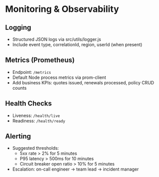 # Monitoring & Observability

## Logging
- Structured JSON logs via src/utils/logger.js
- Include event type, correlationId, region, userId (when present)

## Metrics (Prometheus)
- Endpoint: `/metrics`
- Default Node process metrics via prom-client
- Add business KPIs: quotes issued, renewals processed, policy CRUD counts

## Health Checks
- Liveness: `/health/live`
- Readiness: `/health/ready`

## Alerting
- Suggested thresholds:
  - 5xx rate > 2% for 5 minutes
  - P95 latency > 500ms for 10 minutes
  - Circuit breaker open ratio > 10% for 5 minutes
- Escalation: on-call engineer -> team lead -> incident manager

